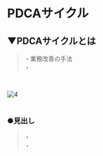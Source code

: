 # PDCAサイクル

## ▼PDCAサイクルとは
>・業務改善の手法<br>
>・<br>
<br>

![4](https://user-images.githubusercontent.com/81621944/229333499-c51e6b44-c6ac-4309-8694-69e821b9dfd9.png)<br>
<br>

### ●見出し
>・<br>
>・<br>
<br>

